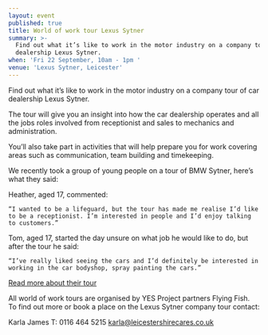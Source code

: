 ```yaml
---
layout: event
published: true
title: World of work tour Lexus Sytner
summary: >-
  Find out what it’s like to work in the motor industry on a company tour of car
  dealership Lexus Sytner.
when: 'Fri 22 September, 10am - 1pm '
venue: 'Lexus Sytner, Leicester'
---
```

Find out what it’s like to work in the motor industry on a company tour of car dealership Lexus Sytner.

The tour will give you an insight into how the car dealership operates and all the jobs roles involved from receptionist and sales to mechanics and administration.

You’ll also take part in activities that will help prepare you for work covering areas such as communication, team building and timekeeping.

We recently took a group of young people on a tour of BMW Sytner, here’s what they said:

Heather, aged 17, commented:

    “I wanted to be a lifeguard, but the tour has made me realise I’d like to be a receptionist. I’m interested in people and I’d enjoy talking to customers.”

Tom, aged 17, started the day unsure on what job he would like to do, but after the tour he said:

    “I’ve really liked seeing the cars and I’d definitely be interested in working in the car bodyshop, spray painting the cars.”

[Read more about their tour](https://www.yesproject.org/2016/11/30/world-of-work-tour-at-bmw-sytner/)

All world of work tours are organised by YES Project partners Flying Fish. To find out more or book a place on the Lexus Sytner company tour contact:

Karla James T: 0116 464 5215 [karla@leicestershirecares.co.uk](karla@leicestershirecares.co.uk)
